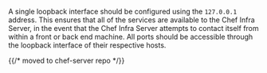 A single loopback interface should be configured using the `127.0.0.1`
address. This ensures that all of the services are available to the Chef
Infra Server, in the event that the Chef Infra Server attempts to
contact itself from within a front or back end machine. All ports should
be accessible through the loopback interface of their respective hosts.

{{/* moved to chef-server repo */}}
